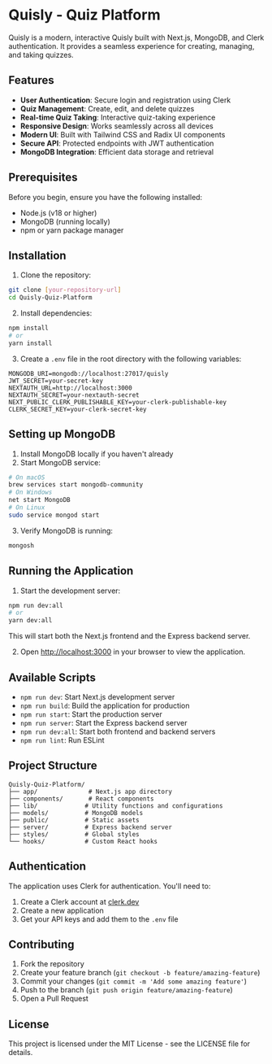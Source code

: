 # Quisly - Quiz Platform

Quisly is a modern, interactive Quisly built with Next.js, MongoDB, and Clerk authentication. It provides a seamless experience for creating, managing, and taking quizzes.

## Features

- **User Authentication**: Secure login and registration using Clerk
- **Quiz Management**: Create, edit, and delete quizzes
- **Real-time Quiz Taking**: Interactive quiz-taking experience
- **Responsive Design**: Works seamlessly across all devices
- **Modern UI**: Built with Tailwind CSS and Radix UI components
- **Secure API**: Protected endpoints with JWT authentication
- **MongoDB Integration**: Efficient data storage and retrieval

## Prerequisites

Before you begin, ensure you have the following installed:
- Node.js (v18 or higher)
- MongoDB (running locally)
- npm or yarn package manager

## Installation

1. Clone the repository:
```bash
git clone [your-repository-url]
cd Quisly-Quiz-Platform
```

2. Install dependencies:
```bash
npm install
# or
yarn install
```

3. Create a `.env` file in the root directory with the following variables:
```env
MONGODB_URI=mongodb://localhost:27017/quisly
JWT_SECRET=your-secret-key
NEXTAUTH_URL=http://localhost:3000
NEXTAUTH_SECRET=your-nextauth-secret
NEXT_PUBLIC_CLERK_PUBLISHABLE_KEY=your-clerk-publishable-key
CLERK_SECRET_KEY=your-clerk-secret-key
```

## Setting up MongoDB

1. Install MongoDB locally if you haven't already
2. Start MongoDB service:
```bash
# On macOS
brew services start mongodb-community
# On Windows
net start MongoDB
# On Linux
sudo service mongod start
```

3. Verify MongoDB is running:
```bash
mongosh
```

## Running the Application

1. Start the development server:
```bash
npm run dev:all
# or
yarn dev:all
```

This will start both the Next.js frontend and the Express backend server.

2. Open [http://localhost:3000](http://localhost:3000) in your browser to view the application.

## Available Scripts

- `npm run dev`: Start Next.js development server
- `npm run build`: Build the application for production
- `npm run start`: Start the production server
- `npm run server`: Start the Express backend server
- `npm run dev:all`: Start both frontend and backend servers
- `npm run lint`: Run ESLint

## Project Structure

```
Quisly-Quiz-Platform/
├── app/              # Next.js app directory
├── components/       # React components
├── lib/             # Utility functions and configurations
├── models/          # MongoDB models
├── public/          # Static assets
├── server/          # Express backend server
├── styles/          # Global styles
└── hooks/           # Custom React hooks
```

## Authentication

The application uses Clerk for authentication. You'll need to:
1. Create a Clerk account at [clerk.dev](https://clerk.dev)
2. Create a new application
3. Get your API keys and add them to the `.env` file

## Contributing

1. Fork the repository
2. Create your feature branch (`git checkout -b feature/amazing-feature`)
3. Commit your changes (`git commit -m 'Add some amazing feature'`)
4. Push to the branch (`git push origin feature/amazing-feature`)
5. Open a Pull Request

## License

This project is licensed under the MIT License - see the LICENSE file for details. 

